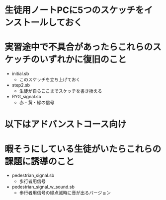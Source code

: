 # 生徒用ノートPCに5つのスケッチをインストールしておく
# 実習途中で不具合があったらこれらのスケッチのいずれかに復旧のこと

- initial.sb
  - このスケッチを立ち上げておく
- step2.sb
  - 生徒が自らここまでスケッチを書き換える
- RYG_signal.sb
  - 赤・黄・緑の信号

# 以下はアドバンストコース向け
# 暇そうにしている生徒がいたらこれらの課題に誘導のこと

- pedestrian_signal.sb
  - 歩行者用信号
- pedestrian_signal_w_sound.sb
  - 歩行者用信号の緑点滅時に音が出るバージョン
